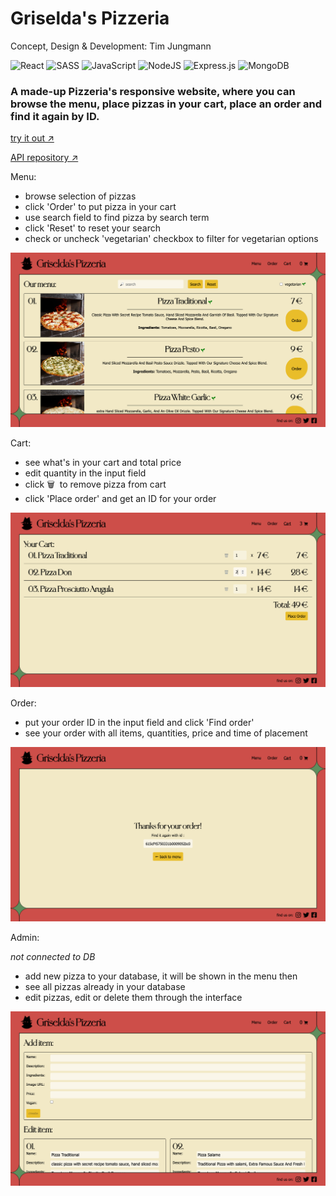 # Griselda's Pizzeria

Concept, Design & Development: Tim Jungmann

![React](https://img.shields.io/badge/react-%2320232a.svg?style=for-the-badge&logo=react&logoColor=%2361DAFB)
![SASS](https://img.shields.io/badge/SASS-hotpink.svg?style=for-the-badge&logo=SASS&logoColor=white)
![JavaScript](https://img.shields.io/badge/javascript-%23323330.svg?style=for-the-badge&logo=javascript&logoColor=%23F7DF1E)
![NodeJS](https://img.shields.io/badge/node.js-6DA55F?style=for-the-badge&logo=node.js&logoColor=white)
![Express.js](https://img.shields.io/badge/express.js-%23404d59.svg?style=for-the-badge&logo=express&logoColor=%2361DAFB)
![MongoDB](https://img.shields.io/badge/MongoDB-%234ea94b.svg?style=for-the-badge&logo=mongodb&logoColor=white)

### A made-up Pizzeria's responsive website, where you can browse the menu, place pizzas in your cart, place an order and find it again by ID.

[try it out ↗︎](griseldas-pizzeria-client.vercel.app/)

[API repository ↗︎](https://github.com/timjungmann/griseldas-pizzeria-api)

Menu:
- browse selection of pizzas
- click 'Order' to put pizza in your cart
- use search field to find pizza by search term
- click 'Reset' to reset your search
- check or uncheck 'vegetarian' checkbox to filter for vegetarian options


<img src="/readme-img/griseldas-menu.png" width="700"/>

Cart:
- see what's in your cart and total price
- edit quantity in the input field
- click 🗑 &nbsp;to remove pizza from cart
- click 'Place order' and get an ID for your order

<img src="/readme-img/griseldas-cart.png" width="700"/>

Order:
- put your order ID in the input field and click 'Find order'
- see your order with all items, quantities, price and time of placement

<img src="/readme-img/griseldas-order.png" width="700"/>

Admin:

*not connected to DB*
- add new pizza to your database, it will be shown in the menu then
- see all pizzas already in your database
- edit pizzas, edit or delete them through the interface

<img src="/readme-img/griseldas-admin.png" width="700"/>
